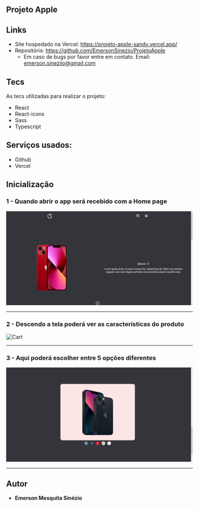 ## Projeto Apple

## Links

- Site hospedado na Vercel: https://projeto-apple-sandy.vercel.app/
- Repositório: https://github.com/EmersonSinezio/ProjetoApple
  - Em caso de bugs por favor entre em contato. Email: emerson.sineziio@gmail.com

## Tecs

As tecs utilizadas para realizar o projeto:

- React
- React-icons
- Sass
- Typescript

## Serviços usados:

- Github
- Vercel

## Inicialização

### 1 - Quando abrir o app será recebido com a Home page

![Homepage image](https://github.com/EmersonSinezio/ProjetoApple/blob/main/public/Readme/Homepage.png)

<hr/>

### 2 - Descendo a tela poderá ver as características do produto

![Cart](https://github.com/EmersonSinezio/ProjetoApple/blob/main/public/Readme/Caracter%C3%ADsticas.png)

<hr/>

### 3 - Aqui poderá escolher entre 5 opções diferentes

![AboutPage](https://github.com/EmersonSinezio/ProjetoApple/blob/main/public/Readme/Escolha.png)

<hr/>

## Autor

- **Emerson Mesquita Sinézio**
